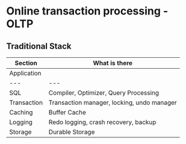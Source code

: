 # Online transaction processing - OLTP

## Traditional Stack
Section | What is there
---|---
Application | 
---|---
SQL | Compiler, Optimizer, Query Processing
Transaction | Transaction manager, locking, undo manager
Caching | Buffer Cache
Logging | Redo logging, crash recovery, backup
Storage | Durable Storage